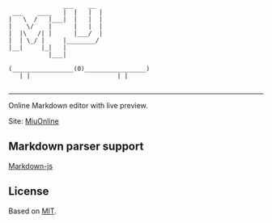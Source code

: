 ```
               ___    __
 ___    ____   |  |   |  |
|   \  /   |___|  |   |  |
|    \/    |      |   |  |
|  |\   /| |      |___/  |
|  | \_/ |     |________/
|__|     |_|   | 
           |___|

(_________________(0)_________________)
   | |                        | |


```

---

Online Markdown editor with live preview.

Site: [MiuOnline](http://shaofantasy.cn/MiuOnline)

## Markdown parser support

[Markdown-js](https://github.com/evilstreak/markdown-js)

## License

Based on [MIT](http://en.widipeida.org/wiki/MIT_License).
